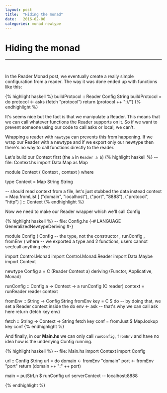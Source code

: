 ```yaml
---
layout: post
title:  "Hiding the monad"
date:   2016-02-06
categories: monad newtype
---
```


# Hiding the monad

---
<br>

In the Reader Monad post, we eventually create a really simple configuration from a reader.
The way it was done ended up with functions like this:

{% highlight haskell %}
buildProtocol :: Reader Config String
buildProtocol = do
  protocol <- asks (fetch "protocol")
  return (protocol ++ "://")
{% endhighlight %}

It's seems nice but the fact is that we manipulate a Reader. This means that we can call
whatever functions the Reader supports on it. So if we want to prevent someone using our
code to call asks or local, we can't.

Wrapping a reader with `newtype` can prevents this from happening. If we wrap our Reader with
a newtype and if we export only our newtype then there's no way to call functions directly to
the reader.

Let's build our Context first (the `a` in `Reader a b`)
{% highlight haskell %}
-- file: Context.hs
import Data.Map as Map

module Context
( Context
, context
) where

type Context = Map String String

-- should read context from a file, let's just stubbed the data instead
context = Map.fromList [
  ("domain", "localhost"),
  ("port", "8888"),
  ("protocol", "http")
  ] :: Context
{% endhighlight %}

Now we need to make our Reader wrapper which we'll call Config

{% highlight haskell %}
-- file: Config.hs
{-# LANGUAGE GeneralizedNewtypeDeriving #-}

module Config
( Config -- the type, not the constructor
, runConfig
, fromEnv
) where
-- we exported a type and 2 functions, users cannot see/call anything else

import Control.Monad
import Control.Monad.Reader
import Data.Maybe
import Context

newtype Config a = C (Reader Context a)
  deriving (Functor, Applicative, Monad)

runConfig :: Config a -> Context -> a
runConfig (C reader) context =
  runReader reader context

fromEnv :: String -> Config String
fromEnv key = C $ do -- by doing that, we set a Reader context inside the do
  env <- ask         -- that's why we can call ask here
  return (fetch key env)

fetch :: String -> Context -> String
fetch key conf =
  fromJust $ Map.lookup key conf
{% endhighlight %}

And finally, in our **Main.hs** we can only call `runConfig`, `fromEnv` and
have no idea how is the underlying Config running.

{% highlight haskell %}
-- file: Main.hs
import Context
import Config

url :: Config String
url = do
  domain <- fromEnv "domain"
  port <- fromEnv "port"
  return (domain ++ ":" ++ port)

main =
  putStrLn $ runConfig url serverContext -- localhost:8888

{% endhighlight %}
